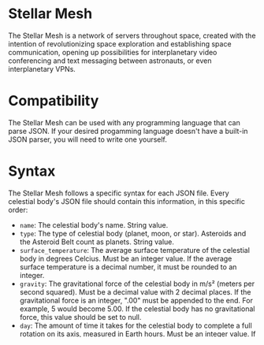 # Stellar Mesh
The Stellar Mesh is a network of servers throughout space, created with the intention of revolutionizing space exploration and establishing space communication, opening up possibilities for interplanetary video conferencing and text messaging between astronauts, or even interplanetary VPNs.

# Compatibility
The Stellar Mesh can be used with any programming language that can parse JSON. If your desired progamming language doesn't have a built-in JSON parser, you will need to write one yourself.

# Syntax
The Stellar Mesh follows a specific syntax for each JSON file. Every celestial body's JSON file should contain this information, in this specific order:

- `name`: The celestial body's name. String value.
- `type`: The type of celestial body (planet, moon, or star). Asteroids and the Asteroid Belt count as planets. String value.
- `surface_temperature`: The average surface temperature of the celestial body in degrees Celcius. Must be an integer value. If the average surface temperature is a decimal number, it must be rounded to an integer.
- `gravity`: The gravitational force of the celestial body in m/s² (meters per second squared). Must be a decimal value with 2 decimal places. If the gravitational force is an integer, ".00" must be appended to the end. For example, 5 would become 5.00. If the celestial body has no gravitational force, this value should be set to null.
- `day`: The amount of time it takes for the celestial body to complete a full rotation on its axis, measured in Earth hours. Must be an integer value. If the day length is a decimal number, it must be rounded to an integer. If the celestial body doesn't rotate, this value should be set to null.
- `year`: The amount of time it takes for the celestial body to make a full trip around its parent object, measured in Earth days. Must be an integer value. If the year length is a decimal number, it must be rounded to an integer. If the celestial body doesn't orbit anything, this value should be set to null.
- `rings`: Whether or not the celestial body has a ring system. Boolean value.
- `parent`: The name of the object around which the celestial body orbits. Must be a string value. If the celestial body doesn't orbit anything, this value should be set to null.
- `satellites`: The number of natural satellites that orbit the celestial body. Integer value. For a planet, this value would refer to moons. For a star, this value would refer to planets. For a moon, this value would likely be 0 because most moons don't have natural satellites. **Note**: `satellites` does not include man-made objects that orbit a celestial body.
- `atmosphere`: A literal that contains information about the celestial body's atmosphere, including:
    - `corrosive`: Whether or not the atmosphere is corrosive. Boolean value. If the celestial body has no atmosphere, this value should be set to null.
    - `breathable`: Whether or not the atmosphere is breathable by humans. Boolean value. If the celestial body has no atmosphere, this value should be set to null.
- `server`: A boolean value indicating the presence or absence of a Stellar Mesh server on the celestial body. This value should always be set to true.

Please note that this syntax is subject to change in the future. However, rest assured that any changes made will be outlined in this README.

# Using the Stellar Mesh in Your Own Software
To use the Stellar Mesh in your own software project, you have 2 choices:

- Making a HTTP request to the files directly from this repository, and parsing the JSON files
- Downloading the repository to your local file system, placing them in your project's folder, and parsing the JSON files

It's recommended to download the repository to your local file system, especially if you're developing a software that can be used offline. But if you don't care about offline use, you can feel free to just make a HTTP request to the repository instead.

And, as mentioned earlier, the programming language you're using in your software project must be able to parse JSON, and if it doesn't have a built-in JSON parser you will need to write a custom one yourself.

# License
The Stellar Mesh is released under the Unlicense.

# Quotes
To fit the theme, here are some of my favorite quotes about space exploration:

> That's one small step for man, one giant leap for mankind.

*- Neil Armstrong*

---

> Somewhere, something incredible is waiting to be known.

*- Carl Sagan*

---

> I know the sky is not the limit because there are footprints on the Moon -- and I made some of them!

*- Buzz Aldrin*

---

> I think we are at the dawn of a new era in commercial space exploration.

*- Elon Musk*

# Future Plans
Currently, the Stellar Mesh only covers the Sun (Sol), Venus, Earth, Mars, the Asteroid Belt, and the Moon (Luna). However, there are big plans for the future; plans as big as expanding the Stellar Mesh to include exoplanets in addition to members of our solar system!
